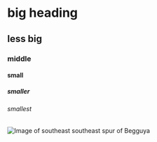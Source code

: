 # big heading
## less big
### middle
#### small
##### smaller
###### smallest

![Image of southeast southeast spur of Begguya](https://aac-publications.s3.amazonaws.com/articles/aaj-12197909100-1642112977.jpeg)
